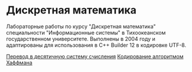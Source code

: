 # Дискретная математика

Лабораторные работы по курсу "Дискретная математика" специальности "Информационные системы" в Тихоокеанском государственном университете.
Выполнены в 2004 году и адаптированы для использования в C++ Builder 12 в кодировке UTF-8.

[Перевод в десятичную систему счисления](lab1/var2/lab1.md)
[Кодирование алгоритмом Хаффмана](lab7/var2/lab1.md)